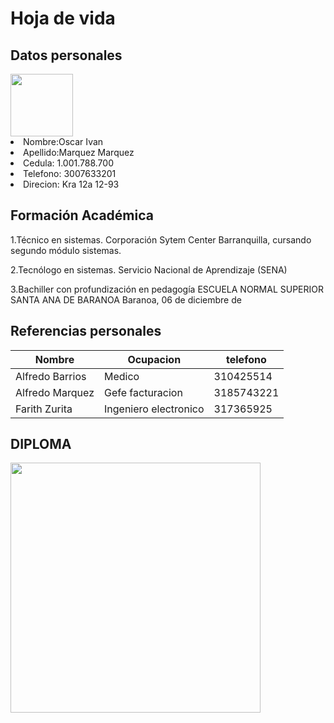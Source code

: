 # Hoja de vida
## Datos personales
<!-- datos peronales -->
<img src="https://scontent.fbaq1-1.fna.fbcdn.net/v/t1.6435-9/122257888_1800616743420647_9397015368926850_n.jpg?_nc_cat=105&ccb=1-5&_nc_sid=174925&_nc_eui2=AeEaDjNk4v9qZqeFW2frbi3ZM_GuC7xwvCwz8a4LvHC8LM9ZMnjiKrg9D6FxrSoZgvxiZGhIonKmgdqFBbcZzKI2&_nc_ohc=qoNf11-GyNQAX-p9euG&_nc_ht=scontent.fbaq1-1.fna&oh=c9e4fbcb253f4796030c66597e71afb3&oe=6147F994" width="100">

<al>    
<li>Nombre:Oscar Ivan</li> 

<li>Apellido:Marquez Marquez</li> 

 <li>Cedula:  1.001.788.700</li> 

 <li>Telefono: 3007633201</li>

<li>Direcion: Kra 12a 12-93</li> 
</al>

<!-- formacion academica -->


## Formación Académica

1.Técnico en sistemas.
Corporación Sytem Center Barranquilla, cursando segundo módulo sistemas.

2.Tecnólogo en sistemas.
Servicio Nacional de Aprendizaje (SENA)

3.Bachiller con profundización en pedagogía
ESCUELA NORMAL SUPERIOR SANTA ANA DE BARANOA
Baranoa, 06 de diciembre de 
<!-- referencias personales -->

## Referencias personales

|Nombre |Ocupacion |telefono |
|-----|-----|-----|
|Alfredo Barrios |Medico|310425514 |
|Alfredo Marquez |Gefe facturacion|3185743221 |
|Farith Zurita |Ingeniero electronico|317365925 |

<!-- Fotos -->
## DIPLOMA

<img src="https://scontent.fbaq1-1.fna.fbcdn.net/v/t39.30808-6/p526x296/239086217_2063506097131709_7455975678150090353_n.jpg?_nc_cat=110&ccb=1-5&_nc_sid=730e14&_nc_eui2=AeEGLCJz69AP75bUuHwK_PAdvNOlmvPxr_2806Wa8_Gv_aWrekP-_0euwVVqi7SaqxmsQz6vw-22QnpfzZ3EDt9G&_nc_ohc=tbWZzfAiI3MAX9yE8BV&_nc_oc=AQlaJV_e_L-yEueGaxlOckDC2LFRObh4pyldIq5ePjv6FhlL-8qQvV9a3DAERjYL3qc&_nc_ht=scontent.fbaq1-1.fna&oh=a0ba39e5fb64a90e7a7bc97c756e2847&oe=612729B2" width="400">

